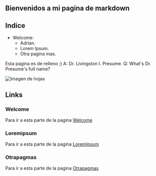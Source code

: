 

## Bienvenidos a mi pagina de markdown
## Indice
- Welcome:
    - Adrian.
    - Lorem Ipsum.
    - Otra pagina mas.


Esta pagina es de relleno ;)
A:	Dr. Livingston I. Presume.
Q:	What's Dr. Presume's full name?


![Imagen de hojas](https://img.freepik.com/vector-gratis/volando-hojas-papel-blanco-pila-documentos_107791-1133.jpg?w=200)

## Links
### Welcome
Para ir a esta parte de la pagina [Welcome](http://tendraken.github.io/Pag.WebAct.Markdown/adrian)

### Loremipsum
Para ir a esta parte de la pagina [LoremIpsum](http://tendraken.github.io/Pag.WebAct.Markdown/Loremipsum)

### Otrapagmas
Para ir a esta parte de la pagina [Otrapagmas](http://tendraken.github.io/Pag.WebAct.Markdown/otrapagmas)
